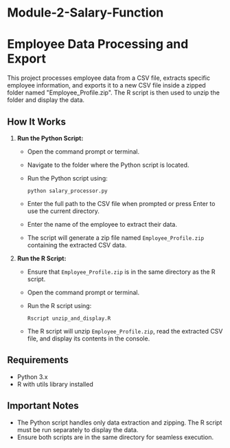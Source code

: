 # Module-2-Salary-Function

# Employee Data Processing and Export

This project processes employee data from a CSV file, extracts specific employee information, and exports it to a new CSV file inside a zipped folder named "Employee\_Profile.zip". The R script is then used to unzip the folder and display the data.

## How It Works

1. **Run the Python Script:**

   * Open the command prompt or terminal.
   * Navigate to the folder where the Python script is located.
   * Run the Python script using:

     ```
     python salary_processor.py
     ```
   * Enter the full path to the CSV file when prompted or press Enter to use the current directory.
   * Enter the name of the employee to extract their data.
   * The script will generate a zip file named `Employee_Profile.zip` containing the extracted CSV data.

2. **Run the R Script:**

   * Ensure that `Employee_Profile.zip` is in the same directory as the R script.
   * Open the command prompt or terminal.
   * Run the R script using:

     ```
     Rscript unzip_and_display.R
     ```
   * The R script will unzip `Employee_Profile.zip`, read the extracted CSV file, and display its contents in the console.

## Requirements

* Python 3.x
* R with utils library installed

## Important Notes

* The Python script handles only data extraction and zipping. The R script must be run separately to display the data.
* Ensure both scripts are in the same directory for seamless execution.
